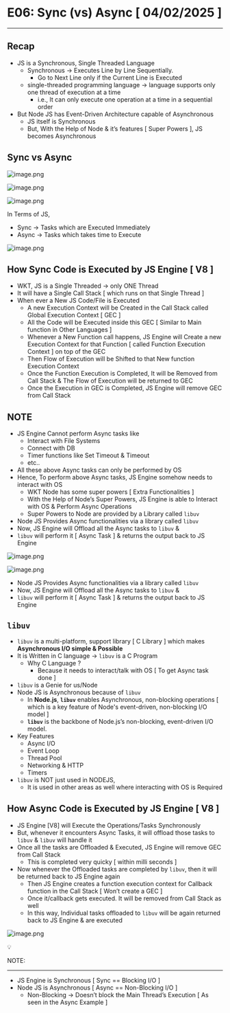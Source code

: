 # E06: Sync (vs) Async [ 04/02/2025 ]

---

## Recap

- JS is a Synchronous, Single Threaded Language
    - Synchronous → Executes Line by Line Sequentially.
        - Go to Next Line only if the Current Line is Executed
    - single-threaded programming language → language supports only one thread of execution at a time
        - i.e., It can only execute one operation at a time in a sequential order
- But Node JS has Event-Driven Architecture capable of Asynchronous
    - JS itself is Synchronous
    - But, With the Help of Node & it’s features [ Super Powers ], JS becomes Asynchronous

## Sync vs Async

![image.png](E06%20Sync%20(vs)%20Async%20%5B%2004%2002%202025%20%5D%201904978bf36680e8bc15fefe33d9f752/image.png)

![image.png](E06%20Sync%20(vs)%20Async%20%5B%2004%2002%202025%20%5D%201904978bf36680e8bc15fefe33d9f752/image%201.png)

![image.png](E06%20Sync%20(vs)%20Async%20%5B%2004%2002%202025%20%5D%201904978bf36680e8bc15fefe33d9f752/image%202.png)

In Terms of JS,

- Sync → Tasks which are Executed Immediately
- Async → Tasks which takes time to Execute

![image.png](E06%20Sync%20(vs)%20Async%20%5B%2004%2002%202025%20%5D%201904978bf36680e8bc15fefe33d9f752/image%203.png)

## How Sync Code is Executed by JS Engine [ V8 ]

- WKT, JS is a Single Threaded → only ONE Thread
- It will have a Single Call Stack [ which runs on that Single Thread ]
- When ever a New JS Code/File is Executed
    - A new Execution Context will be Created in the Call Stack called Global Execution Context [ GEC ]
    - All the Code will be Executed inside this GEC [ Similar to Main function in Other Languages ]
    - Whenever a New Function call happens, JS Engine will Create a new Execution Context for that Function [ called Function Execution Context ] on top of the GEC
    - Then Flow of Execution will be Shifted to that New function Execution Context
    - Once the Function Execution is Completed, It will be Removed from Call Stack & The Flow of Execution will be returned to GEC
    - Once the Execution in GEC is Completed, JS Engine will remove GEC from Call Stack

## NOTE

- JS Engine Cannot perform Async tasks like
    - Interact with File Systems
    - Connect with DB
    - Timer functions like Set Timeout & Timeout
    - etc..
- All these above Async tasks can only be performed by OS
- Hence, To perform above Async tasks, JS Engine somehow needs to interact with OS
    - WKT Node has some super powers [ Extra Functionalities ]
    - With the Help of Node’s Super Powers, JS Engine is able to Interact with OS & Perform Async Operations
    - Super Powers to Node are provided by a Library called `libuv`
- Node JS Provides Async functionalities via a library called `libuv`
- Now, JS Engine will Offload all the Async tasks to `libuv` &
- `libuv` will perform it [ Async Task ] & returns the output back to JS Engine

![image.png](E06%20Sync%20(vs)%20Async%20%5B%2004%2002%202025%20%5D%201904978bf36680e8bc15fefe33d9f752/image%204.png)

![image.png](E06%20Sync%20(vs)%20Async%20%5B%2004%2002%202025%20%5D%201904978bf36680e8bc15fefe33d9f752/image%205.png)

- Node JS Provides Async functionalities via a library called `libuv`
- Now, JS Engine will Offload all the Async tasks to `libuv` &
- `libuv` will perform it [ Async Task ] & returns the output back to JS Engine

## `libuv`

- `libuv` is a multi-platform, support library [ C Library ] which makes **Asynchronous I/O simple & Possible**
- It is Written in C language → `libuv` is a C Program
    - Why C Language ?
        - Because it needs to interact/talk with OS [ To get Async task done ]
- `libuv` is a Genie for us/Node
- Node JS is Asynchronous because of `libuv`
    - In **Node.js**, **`libuv`** enables Asynchronous, non-blocking operations [ which is a key feature of Node's event-driven, non-blocking I/O model ]
    - **`libuv`** is the backbone of Node.js’s non-blocking, event-driven I/O model.
- Key Features
    - Async I/O
    - Event Loop
    - Thread Pool
    - Networking & HTTP
    - Timers
- `libuv` is NOT just used in NODEJS,
    - It is used in other areas as well where interacting with OS is Required

## How Async Code is Executed by JS Engine [ V8 ]

- JS Engine [V8] will Execute the Operations/Tasks Synchronously
- But, whenever it encounters Async Tasks, it will offload those tasks to `libuv` & `libuv` will handle it
- Once all the tasks are Offloaded & Executed, JS Engine will remove GEC from Call Stack
    - This is completed very quicky [ within milli seconds ]
- Now whenever the Offloaded tasks are completed by `libuv`, then it will be returned back to JS Engine again
    - Then JS Engine creates a function execution context for Callback function in  the Call Stack [ Won’t create a GEC ]
    - Once it/callback gets executed. It will be removed from Call Stack as well
    - In this way, Individual tasks offloaded to `libuv` will be again returned back to JS Engine & are executed

![image.png](E06%20Sync%20(vs)%20Async%20%5B%2004%2002%202025%20%5D%201904978bf36680e8bc15fefe33d9f752/image%206.png)

<aside>
💡

NOTE:

---

- JS Engine is Synchronous [ Sync == Blocking I/O ]
- Node JS is Asynchronous [ Async == Non-Blocking I/O ]
    - Non-Blocking → Doesn’t block the Main Thread’s Execution [ As seen in the Async Example ]
</aside>